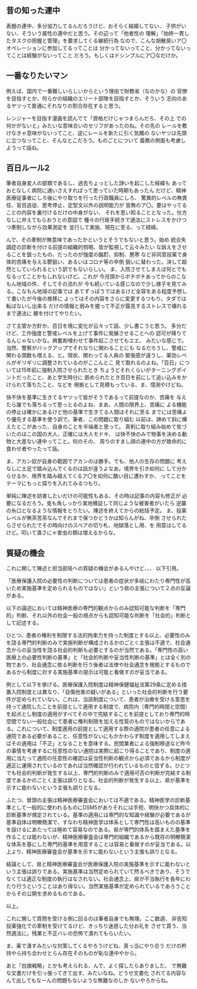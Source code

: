 ﻿## 昔の知った連中

表題の連中、多分協力してるんだろうけど、おそらく結婚してない、
子供がいない、そういう属性の連中だと思う。その辺って「他者性の
理解」「始終一貫したタスクの把握と管理」を要求してくる継続行為
なので、こんな胡散臭いア〇オペレーションに参加してるってことは
分かってないってこと、分かってないってことは経験がないってこと
だろう。もしくはドシンプルにア〇なだけか。


## 一番なりたいマン

例えば、国内で一番難しいらしいからという理由で財務省（なのかな）の
官僚を目指すとか、何らかの組織のエリート部隊を目指すとか、そういう
志向のあるヤツって普通にそれなりの割合存在すると思う。

レンジャーを目指す漫画を読んでて「資格だけじゃつまらんだろ、その上
での何かがないと」みたいな意味合いのセリフがあったのね。その先の
レールを敷けなきゃ意味がないってこと、逆にレールを新たに引く気概の
ないヤツは先頭に立つなってこと、そんなとこだろう。ものごとについて
義務の側面も考慮しようって話ね。


## 百日ルール2

筆者自身変人の部類であるし、過去ちょっとした諍いを起こした経緯も
あっておとなしく病院に通いさえすればって思っていた時期もあったん
だけど、精神医療従事者にしろ後にやり取りを行った行政職員にしろ、
驚異的レベルの無責任、盲目追従、思考停止、定型文以外の説明能力が
皆無のア〇。要はやってることの内容を裏付けるだけの中身がない、
それを思い知ることとなった。仕方なしに弁えてもらおうとの意図で
種々の行政手続きで適法にストレスをかけつつ牽制しながら効果測定を
並行して実施、現在に至る、って経緯。

んで、その牽制が無意味であったかというとそうでもないと思う。始め
統合失調症の診断を付ける前提の組織的恫喝、皆が監視して云々みたい
な訴えをさせることを狙ったもの、だったのが強度の酩酊、抑制、悪寒
など非同意投薬で身体的苦痛を与える鬱狙い、あるいはコロナ等の卒倒
狙いに替わった。決して超然としていられるという訳でもないらしい。
ま、入院させてしまえば何とでもなるってことかもしれないけど。これが
今月頭からボチボチあってからのこなもん地域の件、そしてその流れが
今も続いている感じなので少し様子を見てみる。こなもん地域の記事では
あてずっぽうではあるけど全容をある程度予想して書いたが今後の推移に
よってはその内容をさらに変更するつもり。タダでは転ばないし出来る
だけの情報と弱みを握って不正が露見するストレスで壊れるまで適法に
躾を付けてやりたい。

さて主管か方針か、百日を境に変化が云々って話、少し書こうと思う。
多分だけど、工作強度と警戒レベルを上げて事件に発展させることへの
認可が降りてるんじゃないかな。興奮剤喰わせて事件起こさせてもエエ、
みたいな感じで。当然、警察がバックアップでそれなりに関わることにも
なるだろうし、警戒に関わる頭数も増える、と。現状、関わってる人員の
緊張感が違うし、薬効レベルがギリギリに調整されているのがここんとこ
見て取れるのよね。「百日」については15年前に強制入院させられたとき
ちょうどそれくらいがターニングポイントだったこと、あと学生時分に
嵌められたとき百日を前にして追い込みをかけられて落ちたこと、などを
根拠として見積もっている、ま、憶測やけどね。

快不快を基準に生きてるヤツって皆がそうであるって前提なのか、苦痛を
与えたら誰でも落ちるって思っとるのよね、まあ、人間の限界上、苦痛に
よる機能の停止は確かにあるけど他の基準で生きてる人間はそれに至る
までには苦痛より優先する基準を使う訳で。筆者、この問題に取り組む
以前は、諦めて斜に構えたとこがあった、自身のことを半端者と思って。
真剣に取り組み始めて気づいたのはこの国の大人、正確には大人モドキ、
は快不快のみで物事を決める動物と大差ない連中ってこと。何のその、
周りのすまし顔の連中の方が致命的に食わせ者やったって話。

ま、アカン奴が自身の範囲でアカンのは勝手。でも、他人の生存の問題に
考えなしに土足で踏み込んでくるのは話が違うよなあ。境界を引き如何に
して分からせるか、境界を踏み越えてくるア〇を如何に酷い目に遭わすか、
ってことをテーマにもっと探りを入れてみるつもり。

単純に陳述を妨害したいだけの可能性もある、その時は記事の内容も修正が
必要になるだろう。兎も角しっかり実地検証して同じような被害者がいたら
逆襲の糸口となるような情報をとりたい。陳述を終えてからの総括予定。
ま、投薬レベルが無茶苦茶なんでそれまで保つかどうかは知らんがね、卒倒
させられたらさせられたでその時向けのスペアの切り札、地獄落とし用、を
用意はしてるけど。叩いて潰さにゃ害虫の類は増えるからな。


## 質疑の機会

これに関して陳述と担当部局への質疑の機会があるんやけど、、、
以下引用。

「医療保護入院の必要性の判断については患者の症状が多岐にわたり専門性が高いため実施基準を定められるものではない」という県の主張について２点の反論がある。

以下の論述においては精神医療の専門的観点からのみ認知可能な判断を「専門的」判断、それ以外の社会一般の視点からも認知可能な判断を「社会的」判断として記述する。

ひとつ、患者の権利を制限する法的拘束力を持った制度とする以上、必要性のみを諮る専門的判断のみで実施判断が構成されるかのごとく主張は不適で、社会通念からの妥当性を諮る社会的判断も必要とするのが当然である。「専門性の高い医療上の必要性判断の基準」と「社会的判断や妥当性判断の基準」とは全く別の物であり、社会通念に依る判断を行う後者は法律や社会通念を根拠とするものであるから制度に対する実施基準の提示は可能と看做すのが妥当である。

例として以下を挙げる。医療保護入院制度は精神保健福祉法第29条に定める措置入院制度とは異なり、「自傷他害の疑いがある」といった社会的判断を行う要件が定められていない。これは、当該制度について、患者が治療を受ける意思を持って通院したことを前提として適用する制度で、病院内（専門的時間と空間）を起点とし制度の適用がすべてその中で完結することを前提としており専門的時空間でない一般社会にて患者に権利制限を加える性質のものではないからである。これについて、制度適用の前提として適用する際の通院が患者の任意による通院である必要があること、任意性がないにもかかわらず制度を適用してしまえばその適用は「不正」となることを意味する。民間業者による強制移送など昨今の事情を考慮するに任意性のない通院は実際に起こり得ることであり、制度の適用に当たって通院の任意性の確認は妥当性判断の観点から必須であるから制度が適正に運用されているのであれば当然確認が行われているものと信ずる。ひとつでも社会的判断が発生する以上、専門的判断のみで適用可否の判断が完結する制度であるかのごとく主張は誤りとなる。社会的判断が発生する以上、県が基準を示すに能わないという主張も誤りとなる。

ふたつ、冒頭の主張は精神医療審査会においては不適である。精神医学の診断基準として一般的に使われるものにDSM5がありそれには手短、明快かつ具体的に診断基準が規定されている。基準の適用には専門的な知識や経験が必要であるが基準自体は明瞭簡潔で、すなわち精神医学は体系として専門性は高いものの基準を設けるにあたっては極めて容易なのである。県が専門的体系を踏まえた基準を作ることは能わないが、精神医療審査会は専門的組織であるから既存の明瞭簡潔な体系を基にした専門的基準を用意することは容易と看做すのが妥当である。以上より、精神医療審査会が基準を示すに能わないという主張も誤りとなる。

結論として、県と精神医療審査会が医療保護入院の実施基準を示すに能わないという主張は誤りである。実施基準は当然定められていて然るべきであり、そうでなくては適正な制度の執行はなされない。社会通念上、県が不当執行を長年にわたり行うということはあり得ない。当然実施基準が定められているであろうことからその公開を求めるものである。

以上。

これに関して質問を受ける側に回るのは筆者自身でも無理。ここ数週、
非告知投薬強化での牽制を受けてるけど、きっちり迷惑した分お礼を
させて貰う、当然適法に。残業と不正バレの恐怖で潰れてもらいたい。

ま、薬で潰すみたいな対策してくるやろうけどね、真っ当にやり合う
だけの矜持やら持ち合わせとらん存在そのものが恥な連中やから。

あと「白旗戦略」とかも考えられる、んで、よく探したらありました、
で無難な文書だけを引っ張ってきて出す、みたいなね。どうせ文書化
されてる内容なんて出してもなーんの問題もないような無難なのしか
ないやろからね。
